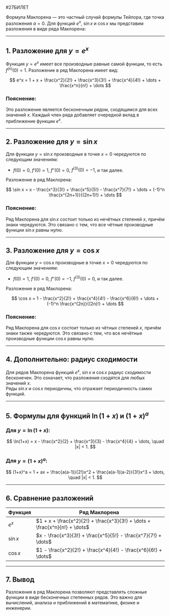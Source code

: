 #27БИЛЕТ

Формула Маклорена — это частный случай формулы Тейлора, где точка разложения $a = 0$. Для функций $e^x$, $\sin x$ и $\cos x$ мы представим разложения в виде ряда Маклорена:

---

## 1. Разложение для $y = e^x$

Функция $y = e^x$ имеет все производные равные самой функции, то есть $f^{(n)}(0) = 1$. Разложение в ряд Маклорена имеет вид:

$$
e^x = 1 + x + \frac{x^2}{2!} + \frac{x^3}{3!} + \frac{x^4}{4!} + \dots + \frac{x^n}{n!} + \dots
$$

### Пояснение:
Это разложение является бесконечным рядом, сходящимся для всех значений $x$. Каждый член ряда добавляет очередной вклад в приближение функции $e^x$.

---

## 2. Разложение для $y = \sin x$

Для функции $y = \sin x$ производные в точке $x = 0$ чередуются по следующим значениям:

- $f(0) = 0$, $f'(0) = 1$, $f''(0) = 0$, $f^{(3)}(0) = -1$, и так далее.

Разложение в ряд Маклорена:

$$
\sin x = x - \frac{x^3}{3!} + \frac{x^5}{5!} - \frac{x^7}{7!} + \dots + (-1)^n \frac{x^{2n+1}}{(2n+1)!} + \dots
$$

### Пояснение:
Ряд Маклорена для $\sin x$ состоит только из нечётных степеней $x$, причём знаки чередуются. Это связано с тем, что все чётные производные функции $\sin x$ равны нулю.

---

## 3. Разложение для $y = \cos x$

Для функции $y = \cos x$ производные в точке $x = 0$ чередуются по следующим значениям:

- $f(0) = 1$, $f'(0) = 0$, $f''(0) = -1$, $f^{(3)}(0) = 0$, и так далее.

Разложение в ряд Маклорена:

$$
\cos x = 1 - \frac{x^2}{2!} + \frac{x^4}{4!} - \frac{x^6}{6!} + \dots + (-1)^n \frac{x^{2n}}{(2n)!} + \dots
$$

### Пояснение:
Ряд Маклорена для $\cos x$ состоит только из чётных степеней $x$, причём знаки также чередуются. Это связано с тем, что все нечётные производные функции $\cos x$ равны нулю.

---

## 4. Дополнительно: радиус сходимости

Для рядов Маклорена функций $e^x$, $\sin x$ и $\cos x$ радиус сходимости бесконечен. Это означает, что разложения сходятся для любых значений $x$.  
Ряды $\sin x$ и $\cos x$ периодичны, что отражает периодичность самих функций.  

---

## 5. Формулы для функций $\ln(1+x)$ и $(1+x)^a$


### Для $y = \ln(1+x)$:
$$
\ln(1+x) = x - \frac{x^2}{2} + \frac{x^3}{3} - \frac{x^4}{4} + \dots, \quad |x| < 1.
$$

### Для $y = (1+x)^a$:
$$
(1+x)^a = 1 + ax + \frac{a(a-1)}{2!}x^2 + \frac{a(a-1)(a-2)}{3!}x^3 + \dots, \quad |x| < 1.
$$

---

## 6. Сравнение разложений

| Функция   | Ряд Маклорена                                                                 |
|-----------|------------------------------------------------------------------------------|
| $e^x$     | $1 + x + \frac{x^2}{2!} + \frac{x^3}{3!} + \dots + \frac{x^n}{n!} + \dots$  |
| $\sin x$  | $x - \frac{x^3}{3!} + \frac{x^5}{5!} - \frac{x^7}{7!} + \dots$              |
| $\cos x$  | $1 - \frac{x^2}{2!} + \frac{x^4}{4!} - \frac{x^6}{6!} + \dots$              |

---

## 7. Вывод

Разложения в ряд Маклорена позволяют представлять сложные функции в виде бесконечных степенных рядов. Это важно для вычислений, анализа и приближений в математике, физике и инженерии.
